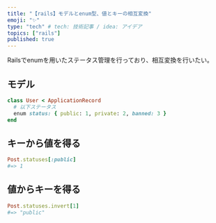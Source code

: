 ```yaml
---
title: "【rails】モデルとenum型、値とキーの相互変換"
emoji: "✨"
type: "tech" # tech: 技術記事 / idea: アイデア
topics: ["rails"]
published: true
---
```


Railsでenumを用いたステータス管理を行っており、相互変換を行いたい。
## モデル
```ruby:user.rb
class User < ApplicationRecord
  # 以下ステータス
  enum status: { public: 1, private: 2, banned: 3 }
end
```
## キーから値を得る
```ruby
Post.statuses[:public]
#=> 1
```

## 値からキーを得る
```ruby
Post.statuses.invert[1]
#=> "public"
```

